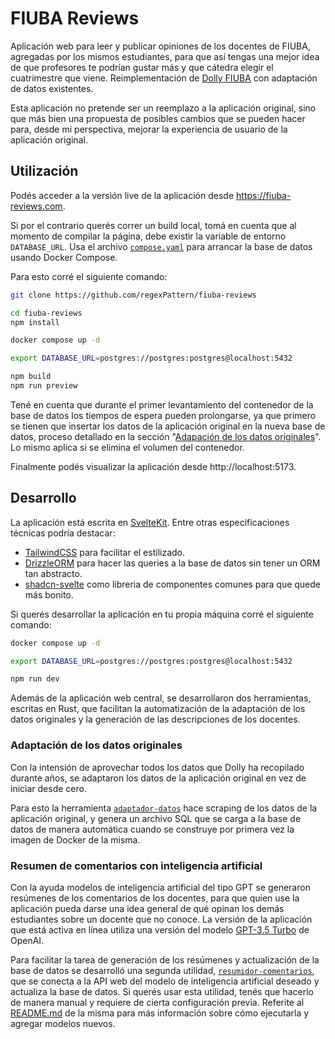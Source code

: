 # FIUBA Reviews

Aplicación web para leer y publicar opiniones de los docentes de FIUBA, agregadas por los mismos estudiantes, para que así tengas una mejor idea de que profesores te podrían gustar más y que cátedra elegir el cuatrimestre que viene. Reimplementación de [Dolly FIUBA](https://dollyfiuba.com) con adaptación de datos existentes.

Esta aplicación no pretende ser un reemplazo a la aplicación original, sino que más bien una propuesta de posibles cambios que se pueden hacer para, desde mi perspectiva, mejorar la experiencia de usuario de la aplicación original.

## Utilización

Podés acceder a la versión live de la aplicación desde https://fiuba-reviews.com.

Si por el contrario querés correr un build local, tomá en cuenta que al momento de compilar la página, debe existir la variable de entorno `DATABASE_URL`. Usa el archivo [`compose.yaml`](https://github.com/regexPattern/fiuba-reviews/blob/main/compose.yaml) para arrancar la base de datos usando Docker Compose.

Para esto corré el siguiente comando:

```bash
git clone https://github.com/regexPattern/fiuba-reviews

cd fiuba-reviews
npm install

docker compose up -d

export DATABASE_URL=postgres://postgres:postgres@localhost:5432

npm build
npm run preview
```

Tené en cuenta que durante el primer levantamiento del contenedor de la base de datos los tiempos de espera pueden prolongarse, ya que primero se tienen que insertar los datos de la aplicación original en la nueva base de datos, proceso detallado en la sección "[Adapación de los datos originales](https://github.com/regexPattern/fiuba-reviews/tree/main#adaptación-de-los-datos-originales)". Lo mismo aplica si se elimina el volumen del contenedor.

Finalmente podés visualizar la aplicación desde http://localhost:5173.

## Desarrollo

La aplicación está escrita en [SvelteKit](https://kit.svelte.dev/). Entre otras especificaciones técnicas podría destacar:

- [TailwindCSS](https://tailwindcss.com/) para facilitar el estilizado.
- [DrizzleORM](https://orm.drizzle.team/) para hacer las queries a la base de datos sin tener un ORM tan abstracto.
- [shadcn-svelte](https://www.shadcn-svelte.com/) como libreria de componentes comunes para que quede más bonito.

Si querés desarrollar la aplicación en tu propia máquina corré el siguiente comando:

```bash
docker compose up -d

export DATABASE_URL=postgres://postgres:postgres@localhost:5432

npm run dev
```

Además de la aplicación web central, se desarrollaron dos herramientas, escritas en Rust, que facilitan la automatización de la adaptación de los datos originales y la generación de las descripciones de los docentes.

### Adaptación de los datos originales

Con la intensión de aprovechar todos los datos que Dolly ha recopilado durante años, se adaptaron los datos de la aplicación original en vez de iniciar desde cero.

Para esto la herramienta [`adaptador-datos`](https://github.com/regexPattern/fiuba-reviews/tree/main/crates/adaptador-datos) hace scraping de los datos de la aplicación original, y genera un archivo SQL que se carga a la base de datos de manera automática cuando se construye por primera vez la imagen de Docker de la misma.

### Resumen de comentarios con inteligencia artificial

Con la ayuda modelos de inteligencia artificial del tipo GPT se generaron resúmenes de los comentarios de los docentes, para que quien use la aplicación pueda darse una idea general de qué opinan los demás estudiantes sobre un docente que no conoce. La versión de la aplicación que está activa en línea utiliza una versión del modelo [GPT-3.5 Turbo](https://platform.openai.com/docs/models/gpt-3-5-turbo) de OpenAI.

Para facilitar la tarea de generación de los resúmenes y actualización de la base de datos se desarrolló una segunda utilidad, [`resumidor-comentarios`](https://github.com/regexPattern/fiuba-reviews/tree/main/crates/resumidor-comentarios), que se conecta a la API web del modelo de inteligencia artificial deseado y actualiza la base de datos. Si querés usar esta utilidad, tenés que hacerlo de manera manual y requiere de cierta configuración previa. Referite al [README.md](https://github.com/regexPattern/fiuba-reviews/tree/main/crates/resumidor-comentarios/README.md) de la misma para más información sobre cómo ejecutarla y agregar modelos nuevos.
